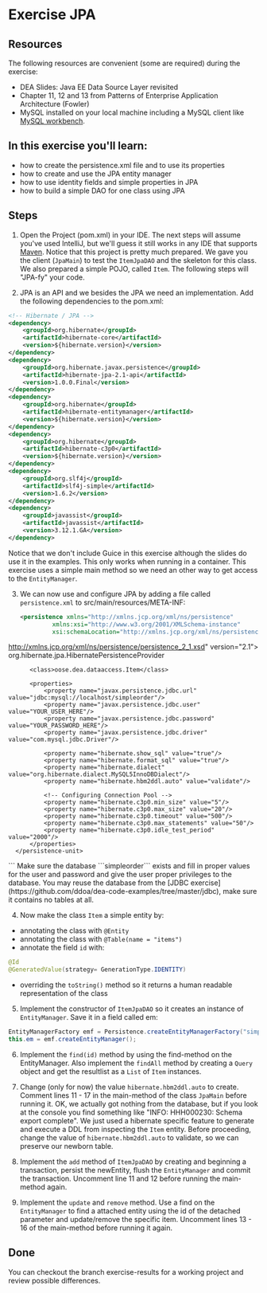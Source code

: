 Exercise JPA
============
Resources
-------------
The following resources are convenient (some are required) during the exercise:

* DEA Slides: Java EE Data Source Layer revisited
* Chapter 11, 12 and 13 from Patterns of Enterprise Application Architecture (Fowler)
* MySQL installed on your local machine including a MySQL client like [MySQL workbench](https://dev.mysql.com/downloads/workbench/).

In this exercise you'll learn:
------------------------------
* how to create the persistence.xml file and to use its properties
* how to create and use the JPA entity manager
* how to use identity fields and simple properties in JPA
* how to build a simple DAO for one class using JPA

Steps
-----
1. Open the Project (pom.xml) in your IDE. The next steps will assume you've used IntelliJ, but we'll guess it still works in any IDE that supports [Maven](http://maven.apache.org/ "Maven"). Notice that this project is pretty much prepared. We gave you the client (<code>JpaMain</code>) to test the <code>ItemJpaDAO</code> and the skeleton for this class. We also prepared
 a simple POJO, called <code>Item</code>. The following steps will "JPA-fy" your code.

2. JPA is an API and we besides the JPA we need an implementation. Add the following dependencies to the pom.xml:

  ```xml
  <!-- Hibernate / JPA -->
  <dependency>
      <groupId>org.hibernate</groupId>
      <artifactId>hibernate-core</artifactId>
      <version>${hibernate.version}</version>
  </dependency>
  <dependency>
      <groupId>org.hibernate.javax.persistence</groupId>
      <artifactId>hibernate-jpa-2.1-api</artifactId>
      <version>1.0.0.Final</version>
  </dependency>
  <dependency>
      <groupId>org.hibernate</groupId>
      <artifactId>hibernate-entitymanager</artifactId>
      <version>${hibernate.version}</version>
  </dependency>
  <dependency>
      <groupId>org.hibernate</groupId>
      <artifactId>hibernate-c3p0</artifactId>
      <version>${hibernate.version}</version>
  </dependency>
  <dependency>
      <groupId>org.slf4j</groupId>
      <artifactId>slf4j-simple</artifactId>
      <version>1.6.2</version>
  </dependency>
  <dependency>
      <groupId>javassist</groupId>
      <artifactId>javassist</artifactId>
      <version>3.12.1.GA</version>
  </dependency>
  ```
  Notice that we don't include Guice in this exercise although the slides do use it in the examples. This only works when running in a container. This exercise uses a simple main method so we need an other way to get access to the <code>EntityManager</code>.

3. We can now use and configure JPA by adding a file called ```persistence.xml``` to src/main/resources/META-INF:
    ```xml
    <persistence xmlns="http://xmlns.jcp.org/xml/ns/persistence"
             xmlns:xsi="http://www.w3.org/2001/XMLSchema-instance"
             xsi:schemaLocation="http://xmlns.jcp.org/xml/ns/persistence
http://xmlns.jcp.org/xml/ns/persistence/persistence_2_1.xsd"
             version="2.1">
      <persistence-unit name="simpleorder" transaction-type="RESOURCE_LOCAL">
          <provider>org.hibernate.jpa.HibernatePersistenceProvider</provider>

          <class>oose.dea.dataaccess.Item</class>

          <properties>
              <property name="javax.persistence.jdbc.url" value="jdbc:mysql://localhost/simpleorder"/>
              <property name="javax.persistence.jdbc.user" value="YOUR_USER_HERE"/>
              <property name="javax.persistence.jdbc.password" value="YOUR_PASSWORD_HERE"/>
              <property name="javax.persistence.jdbc.driver" value="com.mysql.jdbc.Driver"/>

              <property name="hibernate.show_sql" value="true"/>
              <property name="hibernate.format_sql" value="true"/>
              <property name="hibernate.dialect" value="org.hibernate.dialect.MySQL5InnoDBDialect"/>
              <property name="hibernate.hbm2ddl.auto" value="validate"/>

              <!-- Configuring Connection Pool -->
              <property name="hibernate.c3p0.min_size" value="5"/>
              <property name="hibernate.c3p0.max_size" value="20"/>
              <property name="hibernate.c3p0.timeout" value="500"/>
              <property name="hibernate.c3p0.max_statements" value="50"/>
              <property name="hibernate.c3p0.idle_test_period" value="2000"/>
          </properties>
      </persistence-unit>
  </persistence>
    ```
Make sure the database ```simpleorder``` exists and fill in proper values for the user and password and give the user proper privileges to the database. You may reuse the database from the [JDBC exercise](https://github.com/ddoa/dea-code-examples/tree/master/jdbc), make sure it contains no tables at all.  

4. Now make the class ```Item``` a simple entity by:
  * annotating the class with ```@Entity```
  * annotating the class with ```@Table(name = "items")```
  * annotate the field ```id``` with:
  ```java
  @Id
  @GeneratedValue(strategy= GenerationType.IDENTITY)
  ```
  * overriding the ```toString()``` method so it returns a human readable representation of the class

5. Implement the constructor of ```ItemJpaDAO``` so it creates an instance of ```EntityManager```. Save it in a field called em:
  ```java
  EntityManagerFactory emf = Persistence.createEntityManagerFactory("simpleorder");
this.em = emf.createEntityManager();
  ```

6. Implement the ```find(id)``` method by using the find-method on the EntityManager. Also implement the ```findAll``` method by creating a ```Query``` object and get the resultlist as a ```List``` of ```Item``` instances.

7. Change (only for now) the value ```hibernate.hbm2ddl.auto``` to create. Comment lines 11 - 17 in the main-method of the class ```JpaMain``` before running it. OK, we actually got nothing from the database, but if you look at the console you find something like "INFO: HHH000230: Schema export complete". We just used a hibernate specific feature to generate and execute a DDL from inspecting the ```Item``` entity. Before proceeding, change the value of ```hibernate.hbm2ddl.auto``` to validate, so we can preserve our newborn table.

8. Implement the ```add``` method of ```ItemJpaDAO``` by creating and beginning a transaction, persist the newEntity, flush the ```EntityManager``` and commit the transaction. Uncomment line 11 and 12 before running the main-method again.

9. Implement the ```update``` and ```remove``` method. Use a find on the ```EntityManager``` to find a attached entity using the id of the detached parameter and update/remove the specific item. Uncomment lines 13 - 16 of the main-method before running it again.

Done
----
You can checkout the branch exercise-results for a working project and review possible differences.
